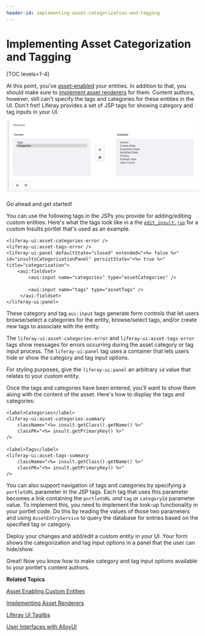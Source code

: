 ```yaml
---
header-id: implementing-asset-categorization-and-tagging
---
```


# Implementing Asset Categorization and Tagging

[TOC levels=1-4]

<!--
Testing Notes:

The starting example portlet for this tutorial is at ...
liferay-docs/develop/tutorials/code/tutorials-sdk/portlets/asset-framework-02-asset-enable-insults-portlet

On completing this tutorial, the example portlet looks like the portlet at ...
liferay-docs/develop/tutorials/code/tutorials-sdk/portlets/asset-framework-03-end-insults-portlet

Make sure to read their README files.
-->

At this point, you've 
[asset-enabled](/docs/6-2/tutorials/-/knowledge_base/t/adding-updating-and-deleting-assets-for-custom-entities) 
your entities. In addition to that, you should make sure to 
[implement asset renderers](/docs/6-2/tutorials/-/knowledge_base/t/implementing-asset-renderers) 
for them. Content authors, however, still can't specify the tags and categories
for these entities in the UI. Don't fret! Liferay provides a set of JSP tags for
showing category and tag inputs in your UI. 

![Figure 1: Adding category and tag input options lets authors aggregate and label custom entities.](../../images/asset-fw-categories-and-tags-options.png)

Go ahead and get started! 

You can use the following tags in the JSPs you provide for adding/editing custom
entities. Here's what the tags look like in a the [`edit_insult.jsp`](https://github.com/liferay/liferay-docs/blob/6.2.x/develop/tutorials/code/tutorials-sdk/portlets/asset-framework-03-end-insults-portlet/docroot/html/insult/edit_insult.jsp) 
for a custom Insults portlet that's used as an example. 

    <liferay-ui:asset-categories-error />
    <liferay-ui:asset-tags-error />
    <liferay-ui:panel defaultState="closed" extended="<%= false %>" id="insultsCategorizationPanel" persistState="<%= true %>" title="categorization">
        <aui:fieldset>
            <aui:input name="categories" type="assetCategories" />

            <aui:input name="tags" type="assetTags" />
         </aui:fieldset>
    </liferay-ui:panel>

These category and tag `aui:input` tags generate form controls that let users
browse/select a categories for the entity, browse/select tags, and/or create new
tags to associate with the entity. 

The `liferay-ui:asset-categories-error` and `liferay-ui:asset-tags-error` tags
show messages for errors occurring during the asset category or tag
input process. The `liferay-ui:panel` tag uses a container that lets users hide
or show the category and tag input options.

For styling purposes, give the `liferay-ui:panel` an arbitrary `id` value that
relates to your custom entity. 

<!--

Until we implement this in a solution portlet, we'll leave it out. - Jim

Actually, the whole point of tutorials is not to have solution portlets, but
just snippets of code. Solution portlets are for Learning Paths. If we want to
use solution portlets, that's fine, but we definitely shouldn't keep from
documenting something in a tutorial just because we don't have it in a working
portlet. -Rich
-->

Once the tags and categories have been entered, you'll want to show them along
with the content of the asset. Here's how to display the tags and categories: 
 
    <label>Categories</label>
    <liferay-ui:asset-categories-summary
        className="<%= insult.getClass().getName() %>"
        classPK="<%= insult.getPrimaryKey() %>"
    />

    <label>Tags</label>
    <liferay-ui:asset-tags-summary
        className="<%= insult.getClass().getName() %>"
        classPK="<%= insult.getPrimaryKey() %>"
    />

You can also support navigation of tags and categories by specifying a
`portletURL` parameter in the JSP tags. Each tag that uses this parameter
becomes a link containing the `portletURL` *and* `tag` or `categoryId` parameter
value. To implement this, you need to implement the look-up functionality in
your portlet code. Do this by reading the values of those two parameters and
using `AssetEntryService` to query the database for entries based on the
specified tag or category. 

Deploy your changes and add/edit a custom entity in your UI. Your form shows the
categorization and tag input options in a panel that the user can hide/show. 

Great! Now you know how to make category and tag input options available to your
portlet's content authors. 

**Related Topics**

[Asset Enabling Custom Entities](/docs/6-2/tutorials/-/knowledge_base/t/asset-enabling-custom-entities)

[Implementing Asset Renderers](/docs/6-2/tutorials/-/knowledge_base/t/implementing-asset-renderers)

[Liferay UI Taglibs](/docs/6-2/tutorials/-/knowledge_base/t/liferay-ui-taglibs)

[User Interfaces with AlloyUI](/docs/6-2/tutorials/-/knowledge_base/t/alloyui)
